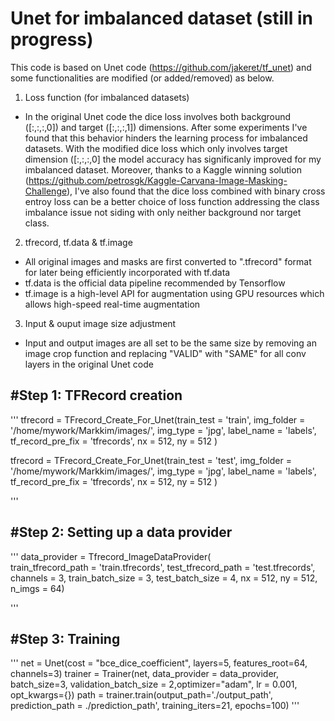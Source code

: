 # Unet for imbalanced dataset (still in progress)

This code is based on Unet code (https://github.com/jakeret/tf_unet) and some functionalities are modified (or added/removed) 
as below. 

1. Loss function (for imbalanced datasets)
 - In the original Unet code the dice loss involves both background ([:,:,:,0]) and target ([:,:,:,1]) dimensions. After some
   experiments I've found that this behavior hinders the learning process for imbalanced datasets. 
   With the modified dice loss which only involves target dimension ([:,:,:,0] the model accuracy has significanly improved for my
   imbalanced dataset. Moreover, thanks to a Kaggle winning solution (https://github.com/petrosgk/Kaggle-Carvana-Image-Masking-Challenge),
   I've also found that the dice loss combined with binary cross entroy loss can be a better choice of loss function addressing the class
   imbalance issue not siding with only neither background nor target class. 
   
2. tfrecord, tf.data & tf.image 
 - All original images and masks are first converted to ".tfrecord" format for later being efficiently incorporated with tf.data 
 - tf.data is the official data pipeline recommended by Tensorflow 
 - tf.image is a high-level API for augmentation using GPU resources which allows high-speed real-time augmentation
 
3. Input & ouput image size adjustment
 - Input and output images are all set to be the same size by removing an image crop function and replacing "VALID" with "SAME" for all
   conv layers in the original Unet code 


#Step 1: TFRecord creation
--------------------------
'''
tfrecord = TFrecord_Create_For_Unet(train_test = 'train',
                        img_folder = '/home/mywork/Markkim/images/',
                        img_type = 'jpg',
                        label_name = 'labels',
                        tf_record_pre_fix = 'tfrecords',
                        nx = 512,
                        ny = 512
                       )
                       
tfrecord = TFrecord_Create_For_Unet(train_test = 'test',
                        img_folder = '/home/mywork/Markkim/images/',
                        img_type = 'jpg',
                        label_name = 'labels',
                        tf_record_pre_fix = 'tfrecords',
                        nx = 512,
                        ny = 512
                       )
                       
'''

#Step 2: Setting up a data provider
-----------------------------------
'''
data_provider = Tfrecord_ImageDataProvider(                 
                                        train_tfrecord_path = 'train.tfrecords', 
                                        test_tfrecord_path = 'test.tfrecords', 
                                        channels = 3, train_batch_size = 3, test_batch_size = 4, 
                                        nx = 512, ny = 512, n_imgs = 64)
                                     
'''

#Step 3: Training
------------------
'''
net = Unet(cost = "bce_dice_coefficient", layers=5, features_root=64, channels=3) 
trainer = Trainer(net, data_provider = data_provider, batch_size=3, validation_batch_size = 2,optimizer="adam", lr = 0.001, 
opt_kwargs={})
path = trainer.train(output_path='./output_path', prediction_path = ./prediction_path', training_iters=21, epochs=100)
'''

